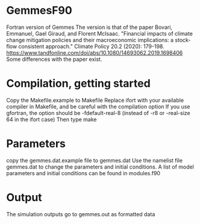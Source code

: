 # GemmesF90
Fortran version of Gemmes
The version is that of the paper
Bovari, Emmanuel, Gael Giraud, and Florent McIsaac. "Financial impacts of climate change mitigation policies and their macroeconomic implications: a stock-flow consistent approach." Climate Policy 20.2 (2020): 179-198.
https://www.tandfonline.com/doi/abs/10.1080/14693062.2019.1698406
Some differences with the paper exist.

# Compilation, getting started
Copy the Makefile.example to Makefile
Replace ifort with your available compiler in Makefile, and be careful with the compilation option
If you use gfortran, the option should be -fdefault-real-8 (instead of -r8 or -real-size 64 in the ifort case)
Then type make

# Parameters
copy the gemmes.dat.example file to gemmes.dat
Use the namelist file gemmes.dat to change the parameters and initial conditions.
A list of model parameters and initial conditions can be found in modules.f90

# Output
The simulation outputs go to gemmes.out as formatted data